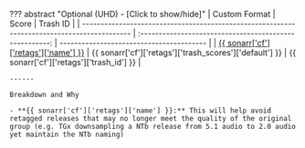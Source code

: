 ??? abstract "Optional (UHD) - [Click to show/hide]"
    | Custom Format                                                                               |                          Score                          | Trash ID                                 |
    | ------------------------------------------------------------------------------------------- | :-----------------------------------------------------: | ---------------------------------------- |
    | [{{ sonarr['cf']['retags']['name'] }}](/Sonarr/sonarr-collection-of-custom-formats/#retags) | {{ sonarr['cf']['retags']['trash_scores']['default'] }} | {{ sonarr['cf']['retags']['trash_id'] }} |

    ------

    Breakdown and Why

    - **{{ sonarr['cf']['retags']['name'] }}:** This will help avoid retagged releases that may no longer meet the quality of the original group (e.g. TGx downsampling a NTb release from 5.1 audio to 2.0 audio yet maintain the NTb naming)
